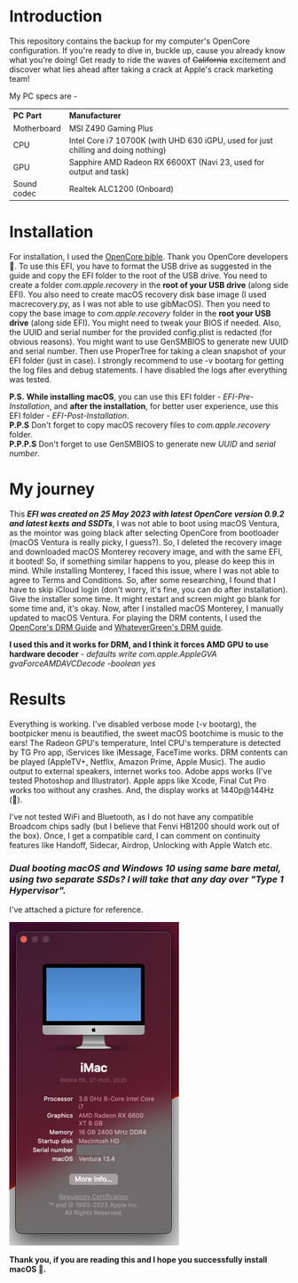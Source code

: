 # Introduction

This repository contains the backup for my computer's OpenCore configuration.
If you're ready to dive in, buckle up, cause you already know what you're doing! Get ready to ride the waves of ~~California~~ excitement and discover what lies ahead after taking a crack at Apple's crack marketing team!

My PC specs are -

<table style="text-align: left">
  <tr>
    <th>PC Part</th>
    <th>Manufacturer</th> 
  </tr>
  <tr>
    <td>Motherboard</td>
    <td>MSI Z490 Gaming Plus</td>
  </tr>
  <tr>
    <td>CPU</td>
    <td>Intel Core i7 10700K (with UHD 630 iGPU, used for just chilling and doing nothing)</td>
  </tr>
    <tr>
    <td>GPU</td>
    <td>Sapphire AMD Radeon RX 6600XT (Navi 23, used for output and task)</td>
  </tr>
    <tr>
    <td>Sound codec</td>
    <td>Realtek ALC1200 (Onboard)</td>
  </tr>
</table>

# Installation

For installation, I used the [OpenCore bible](https://dortania.github.io/OpenCore-Install-Guide/). Thank you OpenCore developers 🙏.
To use this EFI, you have to format the USB drive as suggested in the guide and copy the EFI folder to the root of the USB drive.
You need to create a folder _com.apple.recovery_ in the **root of your USB drive** (along side EFI).
You also need to create macOS recovery disk base image (I used macrecovery.py, as I was not able to use gibMacOS). Then you need to copy the base image to _com.apple.recovery_ folder in the **root your USB drive** (along side EFI).
You might need to tweak your BIOS if needed.
Also, the UUID and serial number for the provided config.plist is redacted (for obvious reasons). You might want to use GenSMBIOS to generate new UUID and serial number. Then use ProperTree for taking a clean snapshot of your EFI folder (just in case). I strongly recommend to use -v bootarg for getting the log files and debug statements. I have disabled the logs after everything was tested.

**P.S.** **While installing macOS**, you can use this EFI folder - _EFI-Pre-Installation_, and **after the installation**, for better user experience, use this EFI folder - _EFI-Post-Installation_.
<br>
**P.P.S** Don't forget to copy macOS recovery files to _com.apple.recovery_ folder.
<br>
**P.P.P.S** Don't forget to use GenSMBIOS to generate new _UUID_ and _serial number_.

# My journey

This **_EFI was created on 25 May 2023 with latest OpenCore version 0.9.2 and latest kexts and SSDTs_**, I was not able to boot using macOS Ventura, as the mointor was going black after selecting OpenCore from bootloader (macOS Ventura is really picky, I guess?). So, I deleted the recovery image and downloaded macOS Monterey recovery image, and with the same EFI, it booted! So, if something similar happens to you, please do keep this in mind. While installing Monterey, I faced this issue, where I was not able to agree to Terms and Conditions. So, after some researching, I found that I have to skip iCloud login (don't worry, it's fine, you can do after installation). Give the installer some time. It might restart and screen might go blank for some time and, it's okay. Now, after I installed macOS Monterey, I manually updated to macOS Ventura. For playing the DRM contents, I used the [OpenCore's DRM Guide](https://dortania.github.io/OpenCore-Post-Install/universal/drm.html#testing-drm) and [WhateverGreen's DRM guide](https://github.com/acidanthera/WhateverGreen/blob/master/Manual/FAQ.Chart.md).

**I used this and it works for DRM, and I think it forces AMD GPU to use hardware decoder** - _defaults write com.apple.AppleGVA gvaForceAMDAVCDecode -boolean yes_

# Results

Everything is working. I've disabled verbose mode (-v bootarg), the bootpicker menu is beautified, the sweet macOS bootchime is music to the ears!
The Radeon GPU's temperature, Intel CPU's temperature is detected by TG Pro app, iServices like iMessage, FaceTime works. DRM contents can be played (AppleTV+, Netflix, Amazon Prime, Apple Music). The audio output to external speakers, internet works too. Adobe apps works (I've tested Photoshop and Illustrator). Apple apps like Xcode, Final Cut Pro works too without any crashes. And, the display works at 1440p@144Hz (🙈).

I've not tested WiFi and Bluetooth, as I do not have any compatible Broadcom chips sadly (but I believe that Fenvi HB1200 should work out of the box). Once, I get a compatible card, I can comment on continuity features like Handoff, Sidecar, Airdrop, Unlocking with Apple Watch etc.

### **_Dual booting macOS and Windows 10 using same bare metal, using two separate SSDs? I will take that any day over "Type 1 Hypervisor"._**

I've attached a picture for reference.

![A picture showing "About This Mac details" with redacted serial number](about-this-mac.png)

**Thank you, if you are reading this and I hope you successfully install macOS 🤞.**
